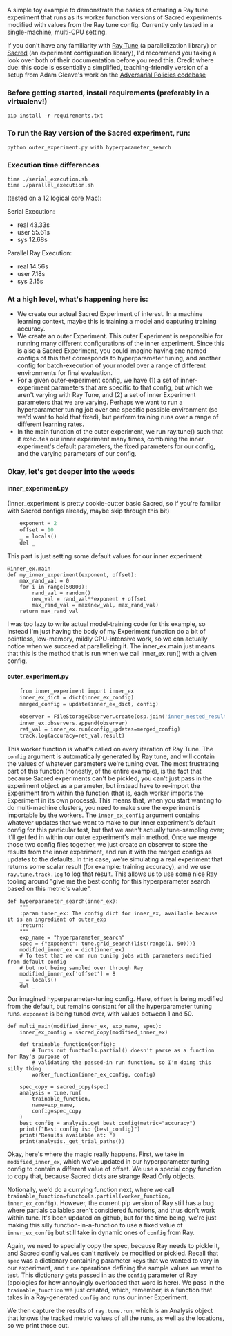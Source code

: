 A simple toy example to demonstrate the basics of creating a Ray tune experiment that runs 
as its worker function versions of Sacred experiments modified with values from the Ray tune config. Currently 
only tested in a single-machine, multi-CPU setting.  

If you don't have any familiarity with [Ray Tune](https://ray.readthedocs.io/en/latest/tune.html) 
(a parallelization library) or [Sacred](https://github.com/IDSIA/sacred/tree/master/sacred) 
(an experiment configuration library), I'd recommend you taking a look over both of
their documentation before you read this. Credit where due: this code is essentially a 
simplified, teaching-friendly version of a setup from Adam Gleave's work on the [Adversarial 
Policies codebase](https://github.com/HumanCompatibleAI/adversarial-policies)

### Before getting started, install requirements (preferably in a virtualenv!)
`pip install -r requirements.txt`

### To run the Ray version of the Sacred experiment, run: 
`python outer_experiment.py with hyperparameter_search`


### Execution time differences  
`time ./serial_execution.sh`  
`time ./parallel_execution.sh`  

(tested on a 12 logical core Mac): 

Serial Execution:  
- real    43.33s  
- user    55.61s  
- sys     12.68s  

Parallel Ray Execution:  
- real    14.56s  
- user    7.18s  
- sys     2.15s  

### At a high level, what's happening here is:

- We create our actual Sacred Experiment of interest. In a machine learning context, maybe this 
is training a model and capturing training accuracy.
- We create an outer Experiment. This outer Experiment is responsible for running many different 
configurations of the inner experiment. Since this is also a Sacred Experiment, you could imagine 
having one named configs of this that corresponds to hyperparameter tuning, and another 
config for batch-execution of your model over a range of different environments for final evaluation.
- For a given outer-experiment config, we have (1) a set of inner-experiment parameters that are specific 
to that config, but which we aren't varying with Ray Tune, and (2) a set of inner Experiment parameters that 
we are varying. Perhaps we want to run a hyperparameter tuning job over one specific possible environment 
(so we'd want to hold that fixed), but perform training runs over a range of different learning rates.
- In the main function of the outer experiment, we run ray.tune() such that it executes our inner 
experiment many times, combining the inner experiment's default parameters, the fixed parameters for 
our config, and the varying parameters of our config. 


### Okay, let's get deeper into the weeds

#### inner_experiment.py 
(Inner_experiment is pretty cookie-cutter basic Sacred, so if you're familiar with Sacred 
configs already, maybe skip through this bit)
```def baseline_config():
    exponent = 2
    offset = 10
    _ = locals()
    del _
```
This part is just setting some default values for our inner experiment
```
@inner_ex.main
def my_inner_experiment(exponent, offset):
    max_rand_val = 0
    for i in range(50000):
        rand_val = random()
        new_val = rand_val**exponent + offset
        max_rand_val = max(new_val, max_rand_val)
    return max_rand_val
```
I was too lazy to write actual model-training code for this example, so instead I'm just having 
the body of my Experiment function do a bit of pointless, low-memory, mildly CPU-intensive work, 
so we can actually notice when we succeed at parallelizing it. The inner_ex.main just means that
this is the method that is run when we call inner_ex.run() with a given config. 


#### outer_experiment.py
```def worker_function(inner_ex_config, config):
    from inner_experiment import inner_ex
    inner_ex_dict = dict(inner_ex_config)
    merged_config = update(inner_ex_dict, config)

    observer = FileStorageObserver.create(osp.join('inner_nested_results'))
    inner_ex.observers.append(observer)
    ret_val = inner_ex.run(config_updates=merged_config)
    track.log(accuracy=ret_val.result)
```
This worker function is what's called on every iteration of Ray Tune. The `config` argument 
is automatically generated by Ray tune, and will contain the values of whatever parameters we're tuning over. 
The most frustrating part of this function (honestly, of the entire example), is the fact that 
because Sacred experiments can't be pickled, you can't just pass in the experiment object as a parameter, 
but instead have to re-import the Experiment from within the function (that is, each worker
imports the Experiment in its own process). This means that, when you start wanting to do 
multi-machine clusters, you need to make sure the experiment is importable by the workers. 
The `inner_ex_config` argument contains whatever updates that we want to make to our inner experiment's default config 
for this particular test, but that we aren't actually tune-sampling over; it'll get fed in 
within our outer experiment's main method. Once we merge those two config files together, we just 
create an observer to store the results from the inner experiment, and run it with the merged configs 
as updates to the defaults. In this case, we're simulating a real experiment that returns some scalar result
(for example: training accuracy), and we use `ray.tune.track.log` to log that result. This allows us to 
use some nice Ray tooling around "give me the best config for this hyperparameter search based on this metric's value". 


```@outer_exp.named_config
def hyperparameter_search(inner_ex):
    """
    :param inner_ex: The config dict for inner_ex, available because it is an ingredient of outer_exp
    :return:
    """
    exp_name = "hyperparameter_search"
    spec = {"exponent": tune.grid_search(list(range(1, 50)))}
    modified_inner_ex = dict(inner_ex)
    # To test that we can run tuning jobs with parameters modified from default config
    # but not being sampled over through Ray
    modified_inner_ex['offset'] = 8
    _ = locals()
    del _
```
Our imagined hyperparameter-tuning config. Here, `offset` is being modified from the default, but 
remains constant for all the hyperparameter tuning runs. `exponent` is being tuned over, with 
values between 1 and 50. 


```@outer_exp.main
def multi_main(modified_inner_ex, exp_name, spec):
    inner_ex_config = sacred_copy(modified_inner_ex)

    def trainable_function(config):
        # Turns out functools.partial() doesn't parse as a function for Ray's purpose of
        # validating the passed-in run function, so I'm doing this silly thing
        worker_function(inner_ex_config, config)

    spec_copy = sacred_copy(spec)
    analysis = tune.run(
        trainable_function,
        name=exp_name,
        config=spec_copy
    )
    best_config = analysis.get_best_config(metric="accuracy")
    print(f"Best config is: {best_config}")
    print("Results available at: ")
    print(analysis._get_trial_paths())
```
Okay, here's where the magic really happens. First, we take in `modified_inner_ex`, which we've 
updated in our hyperparameter tuning config to contain a different value of offset. We 
use a special copy function to copy that, because Sacred dicts are strange Read Only objects. 

Notionally, we'd do a currying function next, where we call `trainable_function=functools.partial(worker_function, inner_ex_config)`. 
However, the current pip version of Ray still has a bug where partials callables aren't considered functions, and thus 
don't work within tune. It's been updated on github, but for the time being, we're just making this silly 
function-in-a-function to use a fixed value of `inner_ex_config` but still take in dynamic ones of `config` from Ray. 

Again, we need to specially copy the spec, because Ray needs to pickle it, and Sacred config values can't 
natively be modified or pickled. Recall that `spec` was a dictionary containing parameter keys that we wanted to 
vary in our experiment, and `tune` operations defining the sample values we want to test. This dictionary 
gets passed in as the `config` parameter of Ray (apologies for how annoyingly overloaded that word is here). 
We pass in the `trainable_function` we just created, which, remember, is a function that takes in a 
Ray-generated `config` and runs our inner Experiment. 

We then capture the results of `ray.tune.run`, which is an Analysis object that knows the tracked metric values 
of all the runs, as well as the locations, so we print those out. 

